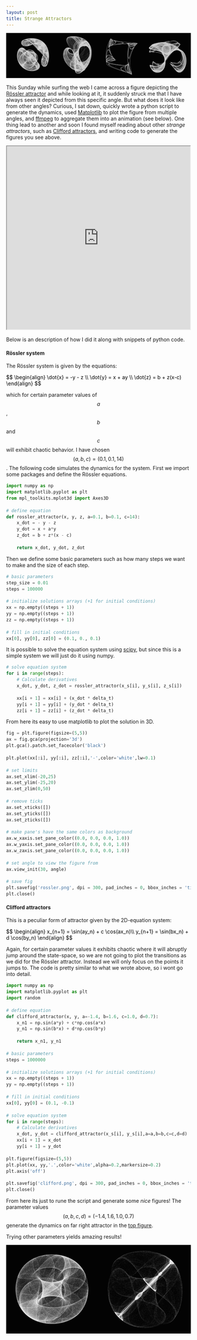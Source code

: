 ```yaml
---
layout: post
title: Strange Attractors
---
```

<img src="/images/2016/strange_attractors.png" class="fit image">

This Sunday while surfing the web I came across a figure depicting the [Rössler attractor](https://en.wikipedia.org/wiki/R%C3%B6ssler_attractor) and while looking at it, it suddenly struck me that I have always seen it depicted from this specific angle. But what does it look like from other angles?
Curious, I sat down, quickly wrote a python script to generate the dynamics, used [Matplotlib](http://matplotlib.org/) to plot the figure from multiple angles, and [ffmpeg](https://www.ffmpeg.org/) to aggregate them into an animation (see below).
One thing lead to another and soon I found myself reading about other _strange attractors_, such as [Clifford attractors](http://paulbourke.net/fractals/clifford/), and writing code to generate the figures you see above. 

<center>
<iframe src="https://player.vimeo.com/video/191362527" width="500" height="500" frameborder="2" webkitallowfullscreen mozallowfullscreen allowfullscreen></iframe>
</center>

Below is an description of how I did it along with snippets of python code. 

#### Rössler system
The Rössler system is given by the equations:

<font color='black'>
$$
\begin{align}
\dot{x} = -y - z \\
\dot{y} = x + ay \\
\dot{z} = b + z(x-c)
\end{align}
$$
</font>

which for certain parameter values of $$a$$, $$b$$ and $$c$$ will exhibit chaotic behavior.
I have chosen $$(a,b,c) = (0.1,0.1,14)$$.
The following code simulates the dynamics for the system.
First we import some packages and define the Rössler equations.

```python
import numpy as np
import matplotlib.pyplot as plt
from mpl_toolkits.mplot3d import Axes3D

# define equation
def rossler_attractor(x, y, z, a=0.1, b=0.1, c=14):
	x_dot = - y - z
	y_dot = x + a*y
	z_dot = b + z*(x - c)

	return x_dot, y_dot, z_dot
```

Then we define some basic parameters such as how many steps we want to make and the size of each step.


```python
# basic parameters
step_size = 0.01 
steps = 100000

# initialize solutions arrays (+1 for initial conditions)
xx = np.empty((steps + 1))
yy = np.empty((steps + 1))
zz = np.empty((steps + 1))

# fill in initial conditions
xx[0], yy[0], zz[0] = (0.1, 0., 0.1)
```

It is possible to solve the equation system using [scipy](https://docs.scipy.org/doc/scipy-0.18.1/reference/integrate.html), but since this is a simple system we will just do it using numpy. 

```python
# solve equation system
for i in range(steps):
    # Calculate derivatives
    x_dot, y_dot, z_dot = rossler_attractor(x_s[i], y_s[i], z_s[i])
    
    xx[i + 1] = xx[i] + (x_dot * delta_t)
    yy[i + 1] = yy[i] + (y_dot * delta_t)
    zz[i + 1] = zz[i] + (z_dot * delta_t)
```

From here its easy to use matplotlib to plot the solution in 3D.

```python
fig = plt.figure(figsize=(5,5))
ax = fig.gca(projection='3d')
plt.gca().patch.set_facecolor('black')

plt.plot(xx[:i], yy[:i], zz[:i],'-',color='white',lw=0.1)

# set limits
ax.set_xlim(-20,25)
ax.set_ylim(-25,20)
ax.set_zlim(0,50)

# remove ticks
ax.set_xticks([])
ax.set_yticks([])
ax.set_zticks([])

# make pane's have the same colors as background
ax.w_xaxis.set_pane_color((0.0, 0.0, 0.0, 1.0))
ax.w_yaxis.set_pane_color((0.0, 0.0, 0.0, 1.0))
ax.w_zaxis.set_pane_color((0.0, 0.0, 0.0, 1.0))

# set angle to view the figure from 
ax.view_init(30, angle)

# save fig
plt.savefig('rossler.png', dpi = 300, pad_inches = 0, bbox_inches = 'tight')
plt.close()
```

#### Clifford attractors

This is a peculiar form of attractor given by the 2D-equation system:

<font color='black'>
$$
\begin{align}
x_{n+1} = \sin(ay_n) + c \cos(ax_n)\\
y_{n+1} = \sin(bx_n) + d \cos(by_n)
\end{align}
$$
</font>

Again, for certain parameter values it exhibits chaotic where it will abruptly jump around the state-space, so we are not going to plot the transitions as we did for the Rössler attractor. 
Instead we will only focus on the points it jumps to.
The code is pretty similar to what we wrote above, so i wont go into detail. 

```python
import numpy as np
import matplotlib.pyplot as plt
import random

# define equation
def clifford_attractor(x, y, a=-1.4, b=1.6, c=1.0, d=0.7):
	x_n1 = np.sin(a*y) + c*np.cos(a*x)
	y_n1 = np.sin(b*x) + d*np.cos(b*y)

	return x_n1, y_n1

# basic parameters
steps = 1000000

# initialize solutions arrays (+1 for initial conditions)
xx = np.empty((steps + 1))
yy = np.empty((steps + 1))

# fill in initial conditions
xx[0], yy[0] = (0.1, -0.1)

# solve equation system
for i in range(steps):
	# Calculate derivatives	
	x_dot, y_dot = clifford_attractor(x_s[i], y_s[i],a=a,b=b,c=c,d=d)
	xx[i + 1] = x_dot
	yy[i + 1] = y_dot

plt.figure(figsize=(5,5))
plt.plot(xx, yy,'.',color='white',alpha=0.2,markersize=0.2)
plt.axis('off')

plt.savefig('clifford.png', dpi = 300, pad_inches = 0, bbox_inches = 'tight',facecolor='black')
plt.close()
```

From here its just to rune the script and generate some _nice_ figures!
The parameter values $$(a,b,c,d) = (-1.4,1.6,1.0,0.7)$$ generate the dynamics on far right attractor in the [top figure](vedransekara.github.io/images/2016/strange_attractors.png).

Trying other parameters yields amazing results!

<img src="/images/2016/clifford.png" class="fit image">
